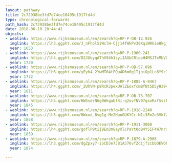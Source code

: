 ```yaml
---
layout: pathway
title: 2c72938be3fd7e74ce18495c1917fd4d
type: chronological-forwards
path_hash: 2c72938be3fd7e74ce18495c1917fd4d
date: 2018-06-10 20:44:41
objects:
- weblink: https://www.rijksmuseum.nl/en/search?q=RP-P-OB-12.926
  imglink: https://lh3.ggpht.com/J_nFhplSiWclH-Cjj14fWkPv30XqiWRUie8kg_pSoWuvAHZ5R6T8swmiVyDySOMPxtej_1SGPjhEK00YcJvynGAhyFM=s200
  year: 1653
- weblink: https://www.rijksmuseum.nl/en/search?q=RP-P-1960-241
  imglink: https://lh4.ggpht.com/O2JUbyqAThX94h1syiIAGbCRlooH4MSJTeMbVUPfHgB6FSEV-XOliPhOxJg4ibPNaWiG1WTztTKrX5Oo-UQFTF6ZqMNL=s200
  year: 1720
- weblink: https://www.rijksmuseum.nl/en/search?q=RP-P-OB-57.096
  imglink: https://lh6.ggpht.com/yEyh4_2YwMT04tFQu4D6m0g1TjniOp1Lc8Y9c7UBFMO3hGcpLRIcYxFqpJGk8_T7xkq_B1zQHQCSj8vKJ8PyCkbkSQ=s200
  year: 1732
- weblink: https://www.rijksmuseum.nl/en/search?q=RP-P-1885-A-8467
  imglink: https://lh4.ggpht.com/_2UhVN-p8RcRJpexUAlZEoxfcmBfNt5D5yHz9vfeV1W6IBEeFwM4pFyRSLFLUFt7aQSWO0cOdSUKmECI8eFl8Rl1oyw=s200
  year: 1811
- weblink: https://www.rijksmuseum.nl/en/search?q=RP-P-OB-73.707
  imglink: https://lh4.ggpht.com/HWSsesN6g0WkgablRi-q2ovfNV97qsoRxfSssFQLkBo-aH1WvYZoTW8DIqLMcOrL8vr5sqh2CZt6KAUCtUP4TUPMS8uz=s200
  year: 1845
- weblink: https://www.rijksmuseum.nl/en/search?q=RP-P-1918-2240
  imglink: https://lh5.ggpht.com/HWxud_8vg1g-Me2NuoGUKYCr-N1i3Fm2e3Vk7zUdCHcZSkqtfewanN8KvwXIZmHs9ktpQm90pZEpp3xSQ4GHM_EIuXi7=s200
  year: 1858
- weblink: https://www.rijksmuseum.nl/en/search?q=RP-P-1911-3068
  imglink: https://lh4.ggpht.com/goflP9tij9Em3mGayXlcPaYtOoB4Y5IF4W7nrxZvJgbdNY7qZpOOlqKh1ngv1XHTc0vdSg7EA71iGmZKQXgdsu1WOWKq=s200
  year: 1859
- weblink: https://www.rijksmuseum.nl/en/search?q=RP-P-1879-A-2908
  imglink: https://lh3.ggpht.com/dgZpxy7-ioCDJe7J81AJ76vfZdijfzcbbDEVOREjs2gioXvzUZf7eoa-DGiXmrU2hS_qys7adVw3RI-Gl8n1vQC5rxI=s200
  year: 1874

---
```

